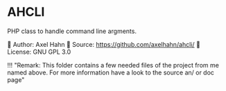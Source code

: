 # AHCLI

PHP class to handle command line argments.

👤 Author: Axel Hahn
🧾 Source: <https://github.com/axelhahn/ahcli/>
📜 License: GNU GPL 3.0

!!! "Remark: 
    This folder contains a few needed files of the project from me named above. 
    For more information have a look to the source an/ or doc page"
